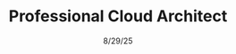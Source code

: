 ---
line1: cert
title: Professional Cloud Architect
astroImportName: gcp01
exam: GCP-PCA
issuer: Google Cloud Platform
badge: 04-gcp-pca.png
alt: Google Cloud Professional Cloud Architect badge
date: 8/29/25
expires: 8/29/27
credentialid: 37328bfe-1102-4db5-9fc7-0e82f4c98f96
---